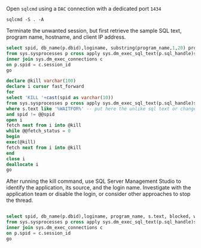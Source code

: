 
Open `sqlcmd` using a `DAC` connection with a dedicated port `1434`

```CMD
sqlcmd -S . -A

```

Terminate the unwanted session, but first retrieve the sample SQL text, program name, hostname, and client IP address.

```sql
select spid, db_name(p.dbid),loginame, substring(program_name,1,20) program_name, substring(s.text,1,20) sample_sql_text, blocked, waittime, lastwaittype, hostname, c.client_net_address
from sys.sysprocesses p cross apply sys.dm_exec_sql_text(p.sql_handle)s
inner join sys.dm_exec_connections c
on p.spid = c.session_id
go

declare @kill varchar(100)
declare i cursor fast_forward
for
select 'KILL '+cast(spid as varchar(10))
from sys.sysprocesses p cross apply sys.dm_exec_sql_text(p.sql_handle)s
where s.text like '%WAITFOR%' -- put here the unlike sql text or change the column e.g. program_name or loginame
and spid != @@spid
open i
fetch next from i into @kill
while @@fetch_status = 0
begin
exec(@kill)
fetch next from i into @kill
end
close i
deallocate i
go

```

After running the kill command, use SQL Server Management Studio to identify the application, its source, and the login name. Investigate with the application team or disable the login, or consider other approaches to stop the thread.

```sql

select spid, db_name(p.dbid),loginame, program_name, s.text, blocked, waittime, lastwaittype, hostname, c.client_net_address
from sys.sysprocesses p cross apply sys.dm_exec_sql_text(p.sql_handle)s
inner join sys.dm_exec_connections c
on p.spid = c.session_id
go

```
